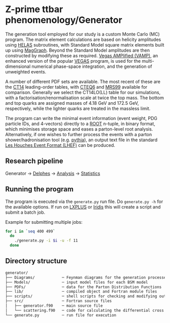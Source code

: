 # Z-prime ttbar phenomenology/Generator

The generation tool employed for our study is a custom Monte Carlo (MC) program.
The matrix element calculations are based on helicity amplitudes using [HELAS](http://inspirehep.net/record/336604?ln=en) subroutines, with Standard Model square matrix elements built up using [MagGraph](http://madgraph.physics.illinois.edu). Beyond the Standard Model amplitudes are then constructed by modifying these as required. [Vegas AMPlified (VAMP)](http://www.sciencedirect.com/science/article/pii/S001046559900209X?via%3Dihub), an enhanced version of the popular [VEGAS](https://en.wikipedia.org/wiki/VEGAS_algorithm) program, is used for the multi-dimensional numerical phase-space integration, and the generation of unweighted events.

A number of different PDF sets are available.
The most recent of these are the [CT14](https://hep.pa.msu.edu/cteq/public/index.html) leading-order tables, with [CTEQ6](https://hep.pa.msu.edu/cteq/public/cteq6.html) and [MRS99](https://arxiv.org/abs/hep-ph/9906231) available for comparison. Generally we select the CT14LO(LL) table for our simulations, with a factorisation/renormalisation scale at twice the top mass. The bottom and top quarks are assigned masses of $4.18$ GeV and $172.5$ GeV, respectively, while the lighter quarks are treated in the massless limit.

The program can write the minimal event information (event weight, PDG particle IDs, and 4-vectors) directly to a [ROOT](https://root.cern.ch) n-tuple, in binary format, which minimises storage space and eases a parton-level root analysis. Alternatively, if one wishes to further process the events with a parton shower/hadronisation tool (e.g. [pythia](http://home.thep.lu.se/~torbjorn/Pythia.html)), an output text file in the standard [Les Houches Event Format (LHEF)](https://arxiv.org/abs/hep-ph/0609017) can be produced.

## Research pipeline

Generator ->
[Delphes](https://gitlab.com/zprime-ttbar-phenomenology/delphes) ->
[Analysis](https://gitlab.com/zprime-ttbar-phenomenology/analysis) ->
[Statistics](https://gitlab.com/zprime-ttbar-phenomenology/statistics)

## Running the program

The program is executed via the `generate.py` run file.
Do `generate.py -h` for the available options.
If run on [LXPLUS](http://information-technology.web.cern.ch/services/lxplus-service) or [Iridis](https://www.southampton.ac.uk/isolutions/staff/iridis.page) this will create a script and submit a batch job.

Example for submitting multiple jobs:

```sh
for i in `seq 400 499`
  do
    ./generate.py -i $i -u -f 11
  done
```

## Directory structure

```txt
generator/
├── Diagrams/            ─ Feynman diagrams for the generation processes
├── Models/              ─ input model files for each BSM model
├── PDFs/                ─ data for the Parton Distribution Functions
├── lib/                 ─ compiled object and Fortran module files
├── scripts/             ─ shell scripts for checking and modifying output
├── src/                 ─ Fortran source files
│   ├── generator.f90    ─ main source file
│   └── scattering.f90   ─ code for calculating the differential cross section
└── generate.py          ─ run file for execution
```
